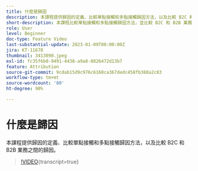 ```yaml
---
title: 什麼是歸因
description: 本課程提供歸因的定義、比較單點接觸和多點接觸歸因方法，以及比較 B2C 和 B2B 業務之間的歸因。
short-description: 本課程比較單點接觸和多點接觸歸因方法，並比較 B2C 和 B2B 業務之間的歸因。
role: User
level: Beginner
doc-type: Feature Video
last-substantial-update: 2023-01-09T00:00:00Z
jira: KT-11678
thumbnail: 3413090.jpeg
exl-id: fc35f6b0-9491-4438-a9a8-8026472d13b7
feature: Attribution
source-git-commit: 9cdab15d9c976c6160ca367dedc458fb388a2c83
workflow-type: tm+mt
source-wordcount: '80'
ht-degree: 90%

---
```


# 什麼是歸因

本課程提供歸因的定義、比較單點接觸和多點接觸歸因方法，以及比較 B2C 和 B2B 業務之間的歸因。

>[!VIDEO](https://video.tv.adobe.com/v/3413090/?learn=on){transcript=true}
